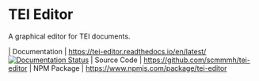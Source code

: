 # TEI Editor

A graphical editor for TEI documents.

| Documentation | https://tei-editor.readthedocs.io/en/latest/ [![Documentation Status](https://readthedocs.org/projects/tei-editor/badge/?version=latest)](https://tei-editor.readthedocs.io/en/latest/?badge=latest)
| Source Code   | https://github.com/scmmmh/tei-editor
| NPM Package   | https://www.npmjs.com/package/tei-editor
